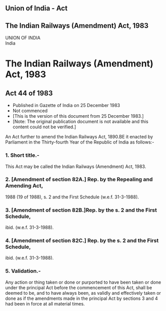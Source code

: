 ## Union of India - Act

## The Indian Railways (Amendment) Act, 1983

UNION OF INDIA  
India

# The Indian Railways (Amendment) Act, 1983

## Act 44 of 1983

  * Published in Gazette of India on 25 December 1983 
  * Not commenced 
  * [This is the version of this document from 25 December 1983.] 
  * [Note: The original publication document is not available and this content could not be verified.] 

An Act further to amend the Indian Railways Act, 1890.BE it enacted by
Parliament in the Thirty-fourth Year of the Republic of India as follows:-

### 1. Short title.-

This Act may be called the Indian Railways (Amendment) Act, 1983.

### 2. [Amendment of section 82A.] Rep. by the Repealing and Amending Act,
1988 (19 of 1988), s. 2 and the First Schedule (w.e.f. 31-3-1988).

### 3. [Amendment of section 82B.]Rep. by the s. 2 and the First Schedule,
ibid. (w.e.f. 31-3-1988).

### 4. [Amendment of section 82C.] Rep. by the s. 2 and the First Schedule,
ibid. (w.e.f. 31-3-1988).

### 5. Validation.-

Any action or thing taken or done or purported to have been taken or done
under the principal Act before the commencement of this Act, shall be deemed
to be, and to have always been, as validly and effectively taken or done as if
the amendments made in the principal Act by sections 3 and 4 had been in force
at all material times.

